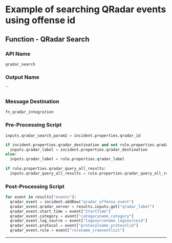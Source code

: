 <!--
    DO NOT MANUALLY EDIT THIS FILE
    THIS FILE IS AUTOMATICALLY GENERATED WITH resilient-sdk codegen
-->

# Example of searching QRadar events using offense id

## Function - QRadar Search

### API Name
`qradar_search`

### Output Name
``

### Message Destination
`fn_qradar_integration`

### Pre-Processing Script
```python
inputs.qradar_search_param2 = incident.properties.qradar_id

if incident.properties.qradar_destination and not rule.properties.qradar_label:
  inputs.qradar_label = incident.properties.qradar_destination
else:
  inputs.qradar_label = rule.properties.qradar_label
  
if rule.properties.qradar_query_all_results:
  inputs.qradar_query_all_results = rule.properties.qradar_query_all_results
```

### Post-Processing Script
```python
for event in results["events"]:
  qradar_event = incident.addRow("qradar_offense_event")
  qradar_event.qradar_server = results.inputs.get("qradar_label")
  qradar_event.start_time = event["StartTime"]
  qradar_event.category = event["categoryname_category"]
  qradar_event.log_source = event["logsourcename_logsourceid"]
  qradar_event.protocol = event["protocolname_protocolid"]
  qradar_event.rule = event["rulename_creeventlist"]
```

---

